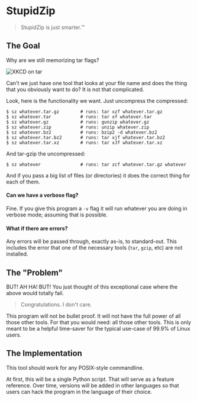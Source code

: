 # StupidZip

> StupidZip is just smarter.™


## The Goal

Why are we still memorizing tar flags?

![XKCD on tar](https://imgs.xkcd.com/comics/tar.png)

Can't we just have one tool that looks at your file name and does the thing that you obviously want to do?  It is not that complicated.

Look, here is the functionality we want.  Just uncompress the compressed:

    $ sz whatever.tar.gz        # runs: tar xzf whatever.tar.gz
    $ sz whatever.tar           # runs: tar xf whatever.tar
    $ sz whatever.gz            # runs: gunzip whatever.gz
    $ sz whatever.zip           # runs: unzip whatever.zip
    $ sz whatever.bz2           # runs: bzip2 -d whatever.bz2
    $ sz whatever.tar.bz2       # runs: tar xjf whatever.tar.bz2
    $ sz whatever.tar.xz        # runs: tar xJf whatever.tar.xz

And tar-gzip the uncompressed:

    $ sz whatever               # runs: tar zcf whatever.tar.gz whatever

And if you pass a big list of files (or directories) it does the correct thing for each of them.


#### Can we have a verbose flag?

Fine. If you give this program a `-v` flag it will run whatever you are doing in verbose mode; assuming that is possible.


#### What if there are errors?

Any errors will be passed through, exactly as-is, to standard-out.  This includes the error that one of the necessary tools (`tar`, `gzip`, etc) are not installed.


## The "Problem"

BUT!  AH HA!  BUT!  You just thought of this exceptional case where the above would totally fail.

> Congratulations. I don't care.

This program will not be bullet proof.  It will not have the full power of all those other tools. For that you would need: all those other tools.  This is only meant to be a helpful time-saver for the typical use-case of 99.9% of Linux users.


## The Implementation

This tool should work for any POSIX-style commandline.

At first, this will be a single Python script. That will serve as a feature reference. Over time, versions will be added in other languages so that users can hack the program in the language of their choice.

